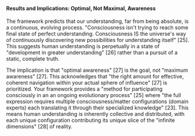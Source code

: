 #### Results and Implications: Optimal, Not Maximal, Awareness

The framework predicts that our understanding, far from being absolute, is a continuous, evolving process. "Consciousness isn't trying to reach some final state of perfect understanding. Consciousness IS the universe's way of continuously discovering new possibilities for understanding itself" [25]. This suggests human understanding is perpetually in a state of "development in greater understanding" [26] rather than a pursuit of a static, complete truth.

The implication is that "optimal awareness" [27] is the goal, not "maximum awareness" [27]. This acknowledges that "the right amount for effective, coherent navigation within your actual sphere of influence" [27] is prioritized. Your framework provides a "method for participating consciously in an an ongoing evolutionary process" [25] where "the full expression requires multiple consciousness/matter configurations (domain experts) each translating it through their specialized knowledge" [23]. This means human understanding is inherently collective and distributed, with each unique configuration contributing its unique slice of the "infinite dimensions" [28] of reality.
